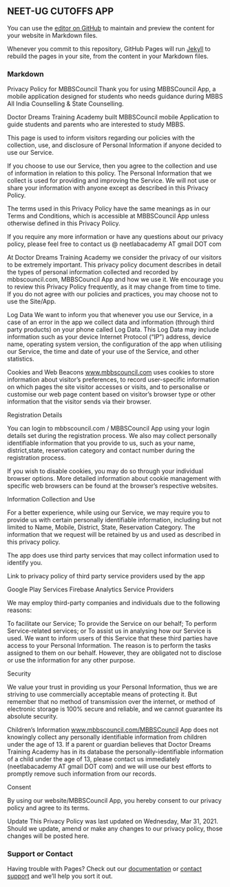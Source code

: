 ## NEET-UG CUTOFFS APP

You can use the [editor on GitHub](https://github.com/ps8is/neet-cutoff/edit/gh-pages/index.md) to maintain and preview the content for your website in Markdown files.

Whenever you commit to this repository, GitHub Pages will run [Jekyll](https://jekyllrb.com/) to rebuild the pages in your site, from the content in your Markdown files.

### Markdown
Privacy Policy for MBBSCouncil
Thank you for using MBBSCouncil App, a mobile application designed for students who needs guidance during MBBS All India Counselling & State Counselling.

Doctor Dreams Training Academy built MBBSCouncil mobile Application to guide students and parents who are interested to study MBBS.

This page is used to inform visitors regarding our policies with the collection, use, and disclosure of Personal Information if anyone decided to use our Service.

If you choose to use our Service, then you agree to the collection and use of information in relation to this policy. The Personal Information that we collect is used for providing and improving the Service. We will not use or share your information with anyone except as described in this Privacy Policy.

The terms used in this Privacy Policy have the same meanings as in our Terms and Conditions, which is accessible at MBBSCouncil App unless otherwise defined in this Privacy Policy.

If you require any more information or have any questions about our privacy policy, please feel free to contact us @ neetlabacademy AT gmail DOT com

At Doctor Dreams Training Academy we consider the privacy of our visitors to be extremely important. This privacy policy document describes in detail the types of personal information collected and recorded by mbbscouncil.com, MBBSCouncil App and how we use it. We encourage you to review this Privacy Policy frequently, as it may change from time to time. If you do not agree with our policies and practices, you may choose not to use the Site/App.

Log Data
We want to inform you that whenever you use our Service, in a case of an error in the app we collect data and information (through third party products) on your phone called Log Data. This Log Data may include information such as your device Internet Protocol (“IP”) address, device name, operating system version, the configuration of the app when utilising our Service, the time and date of your use of the Service, and other statistics.

Cookies and Web Beacons
www.mbbscouncil.com uses cookies to store information about visitor’s preferences, to record user-specific information on which pages the site visitor accesses or visits, and to personalise or customise our web page content based on visitor’s browser type or other information that the visitor sends via their browser.

Registration Details

You can login to mbbscouncil.com / MBBSCouncil App using your login details set during the registration process. We also may collect personally identifiable information that you provide to us, such as your name, district,state, reservation category and contact number during the registration process.

If you wish to disable cookies, you may do so through your individual browser options. More detailed information about cookie management with specific web browsers can be found at the browser’s respective websites.

Information Collection and Use

For a better experience, while using our Service, we may require you to provide us with certain personally identifiable information, including but not limited to Name, Mobile, District, State, Reservation Category. The information that we request will be retained by us and used as described in this privacy policy.

The app does use third party services that may collect information used to identify you.

Link to privacy policy of third party service providers used by the app

Google Play Services
Firebase Analytics
Service Providers

We may employ third-party companies and individuals due to the following reasons:

To facilitate our Service;
To provide the Service on our behalf;
To perform Service-related services; or
To assist us in analysing how our Service is used.
We want to inform users of this Service that these third parties have access to your Personal Information. The reason is to perform the tasks assigned to them on our behalf. However, they are obligated not to disclose or use the information for any other purpose.

Security

We value your trust in providing us your Personal Information, thus we are striving to use commercially acceptable means of protecting it. But remember that no method of transmission over the internet, or method of electronic storage is 100% secure and reliable, and we cannot guarantee its absolute security.

Children’s Information
www.mbbscouncil.com/MBBSCouncil App does not knowingly collect any personally identifiable information from children under the age of 13. If a parent or guardian believes that Doctor Dreams Training Academy has in its database the personally-identifiable information of a child under the age of 13, please contact us immediately (neetlabacademy AT gmail DOT com) and we will use our best efforts to promptly remove such information from our records.

Consent

By using our website/MBBSCouncil App, you hereby consent to our privacy policy and agree to its terms.

Update
This Privacy Policy was last updated on Wednesday, Mar 31, 2021.
Should we update, amend or make any changes to our privacy policy, those changes will be posted here.

### Support or Contact

Having trouble with Pages? Check out our [documentation](https://docs.github.com/categories/github-pages-basics/) or [contact support](https://support.github.com/contact) and we’ll help you sort it out.
